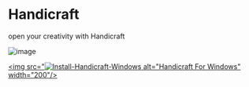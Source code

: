 # Handicraft
open your creativity with Handicraft

![image](https://user-images.githubusercontent.com/114669697/213747882-7da9b7f1-6dd3-4b12-a359-7f5bd5da3cc9.png)

<a href="https://github.com/pi-this/Handicraft-Windows" target="_blank"><img src="![Install-Handicraft-Windows](https://github.com/pi-this/Handicraft/assets/114669697/4ede478e-c242-4bac-9648-c18f53ed791b)
 alt="Handicraft For Windows" width="200"/></a>




